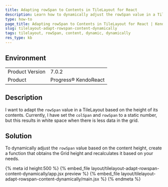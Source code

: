 ```yaml
---
title: Adapting rowSpan to Contents in TileLayout for React
description: Learn how to dynamically adjust the rowSpan value in a TileLayout based on the contents' height.
type: how-to
page_title: Adapting rowSpan to Contents in TileLayout for React | KendoReact TileLayout
slug: tilelayout-adapt-rowspan-content-dynamically
tags: tilelayout, rowSpan, content, dynamic, dynamically
res_type: kb
---
```



## Environment
<table>
    <tbody>
	    <tr> 
	    	<td>Product Version</td>
	    	<td>7.0.2</td>
	    </tr>
	    <tr>
	    	<td>Product</td>
	    	<td>Progress® KendoReact</td>
	    </tr>
    </tbody>
</table>

## Description
I want to adapt the `rowSpan` value in a TileLayout based on the height of its contents. Currently, I have set the `colSpan` and `rowSpan` to a static number, but this results in white space when there is less data in the grid.

## Solution

To dynamically adjust the `rowSpan` value based on the content height, create a function that obtains the Grid height and recalculates it based on your needs.


{% meta id height:500 %}
{% embed_file layout/tilelayout-adapt-rowspan-content-dynamically/app.jsx preview %}
{% embed_file layout/tilelayout-adapt-rowspan-content-dynamically/main.jsx %}
{% endmeta %}
